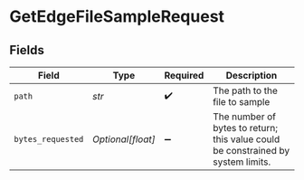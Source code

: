 # GetEdgeFileSampleRequest


## Fields

| Field                                                                              | Type                                                                               | Required                                                                           | Description                                                                        |
| ---------------------------------------------------------------------------------- | ---------------------------------------------------------------------------------- | ---------------------------------------------------------------------------------- | ---------------------------------------------------------------------------------- |
| `path`                                                                             | *str*                                                                              | :heavy_check_mark:                                                                 | The path to the file to sample                                                     |
| `bytes_requested`                                                                  | *Optional[float]*                                                                  | :heavy_minus_sign:                                                                 | The number of bytes to return;   this value could be constrained by system limits. |